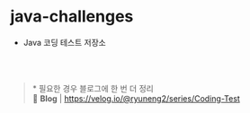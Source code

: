# java-challenges
- Java 코딩 테스트 저장소

<br><br>

> \* 필요한 경우 블로그에 한 번 더 정리<br>
🔗 **Blog** | <a target="_blank" href="https://velog.io/@ryuneng2/series/Coding-Test">https://velog.io/@ryuneng2/series/Coding-Test</a><br>
